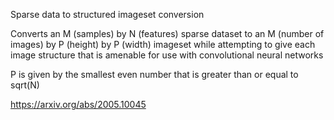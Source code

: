 Sparse data to structured imageset conversion

Converts an M (samples) by N (features) sparse dataset to an M (number of images) by P (height) by P (width) imageset while attempting to give each image structure that is amenable for use with convolutional neural networks

P is given by the smallest even number that is greater than or equal to sqrt(N)

https://arxiv.org/abs/2005.10045

